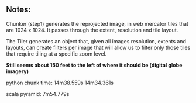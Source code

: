 ## Notes:

Chunker (step1) generates the reprojected image, in web mercator tiles that are 1024 x 1024.
It passes through the extent, resolution and tile layout.

The Tiler generates an object that, given all images resolution, extents and layouts, can create
filters per image that will allow us to filter only those tiles that require tiling at a specific
zoom level.


__Still seems about 150 feet to the left of where it should be (digital globe imagery)__

python chunk time:	14m38.559s
                    14m34.361s

scala pyramid:   7m54.779s
